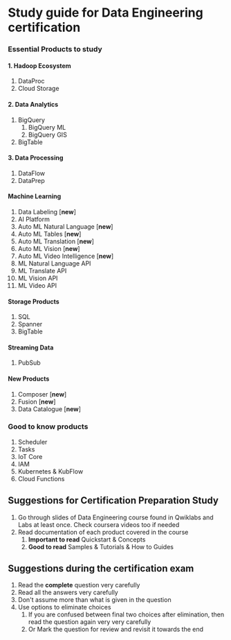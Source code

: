 # Study guide for Data Engineering certification
### Essential Products to study

#### 1. Hadoop Ecosystem
1. DataProc
1. Cloud Storage

#### 2. Data Analytics
1. BigQuery
    1. BigQuery ML
    1. BigQuery GIS
1. BigTable

#### 3. Data Processing
1. DataFlow
1. DataPrep

#### Machine Learning
1. Data Labeling [**new**]
1. AI Platform
1. Auto ML Natural Language [**new**]
1. Auto ML Tables [**new**]
1. Auto ML Translation [**new**]
1. Auto ML Vision [**new**]
1. Auto ML Video Intelligence [**new**]
1. ML Natural Language API
1. ML Translate API
1. ML Vision API
1. ML Video API

#### Storage Products
1. SQL
1. Spanner
1. BigTable

#### Streaming Data
1. PubSub

#### New Products
1. Composer [**new**]
1. Fusion [**new**]
1. Data Catalogue [**new**]

### Good to know products
1. Scheduler
1. Tasks
1. IoT Core
1. IAM
1. Kubernetes & KubFlow
1. Cloud Functions

## Suggestions for Certification Preparation Study
1. Go through slides of Data Engineering course found in Qwiklabs and Labs at least once. Check coursera videos too if needed
2. Read documentation of each product covered in the course
    1. **Important to read** Quickstart & Concepts
    2. **Good to read** Samples & Tutorials & How to Guides

## Suggestions during the certification exam
1. Read the **complete** question very carefully
2. Read all the answers very carefully
3. Don't assume more than what is given in the question
4. Use options to eliminate choices
    1. If you are confused between final two choices after elimination, then read the question again very very carefully
    2. Or Mark the question for review and revisit it towards the end
